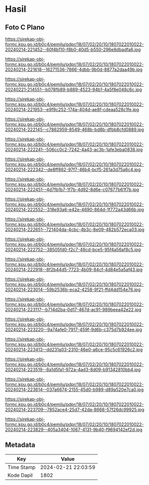 # Hasil

## Foto C Plano

https://sirekap-obj-formc.kpu.go.id/b0c4/pemilu/pdpr/18/07/02/20/10/1807022010022-20240214-221452--60f4b110-f8b0-40d5-b550-296e8dbadfa6.jpg

https://sirekap-obj-formc.kpu.go.id/b0c4/pemilu/pdpr/18/07/02/20/10/1807022010022-20240214-221618--16271536-7866-4dbb-9b0d-8877a2daa49b.jpg

https://sirekap-obj-formc.kpu.go.id/b0c4/pemilu/pdpr/18/07/02/20/10/1807022010022-20240221-214551--b078fb89-b889-4523-94b1-4a5f8e048c6c.jpg

https://sirekap-obj-formc.kpu.go.id/b0c4/pemilu/pdpr/18/07/02/20/10/1807022010022-20240214-221953--e9f9c252-174a-404d-ae8f-cdeaa528c1fe.jpg

https://sirekap-obj-formc.kpu.go.id/b0c4/pemilu/pdpr/18/07/02/20/10/1807022010022-20240214-222145--c7862959-8549-468b-bd8b-dfbb8cfd0889.jpg

https://sirekap-obj-formc.kpu.go.id/b0c4/pemilu/pdpr/18/07/02/20/10/1807022010022-20240214-222241--506cc0c2-7242-4a43-ac3b-1afe3eba0838.jpg

https://sirekap-obj-formc.kpu.go.id/b0c4/pemilu/pdpr/18/07/02/20/10/1807022010022-20240214-222342--de8ff862-97f7-46b4-bcf5-261a3d75a6c4.jpg

https://sirekap-obj-formc.kpu.go.id/b0c4/pemilu/pdpr/18/07/02/20/10/1807022010022-20240214-222451--4d7fb1b7-1f7b-4d92-8d6e-c07677b61f7b.jpg

https://sirekap-obj-formc.kpu.go.id/b0c4/pemilu/pdpr/18/07/02/20/10/1807022010022-20240214-222552--318e93a6-e42e-4690-864d-1f772a43d66b.jpg

https://sirekap-obj-formc.kpu.go.id/b0c4/pemilu/pdpr/18/07/02/20/10/1807022010022-20240214-222651--721404da-4cbc-4b3c-8e09-482b572eca03.jpg

https://sirekap-obj-formc.kpu.go.id/b0c4/pemilu/pdpr/18/07/02/20/10/1807022010022-20240214-222752--38505fd0-f2c7-48cd-bce5-95f4a56af8c5.jpg

https://sirekap-obj-formc.kpu.go.id/b0c4/pemilu/pdpr/18/07/02/20/10/1807022010022-20240214-222918--8f2b44d5-7723-4b09-84cf-4d84e5a5af43.jpg

https://sirekap-obj-formc.kpu.go.id/b0c4/pemilu/pdpr/18/07/02/20/10/1807022010022-20240214-223014--59b2536b-eca2-4258-9f21-ffd4dd154e76.jpg

https://sirekap-obj-formc.kpu.go.id/b0c4/pemilu/pdpr/18/07/02/20/10/1807022010022-20240214-223117--b714d2ba-0d17-467d-ac91-989beea42e22.jpg

https://sirekap-obj-formc.kpu.go.id/b0c4/pemilu/pdpr/18/07/02/20/10/1807022010022-20240214-223220--9a74afe0-7917-459f-9d6b-c375d7b924ee.jpg

https://sirekap-obj-formc.kpu.go.id/b0c4/pemilu/pdpr/18/07/02/20/10/1807022010022-20240214-223413--dd231a03-2310-46e0-a6ce-95c5c61926c2.jpg

https://sirekap-obj-formc.kpu.go.id/b0c4/pemilu/pdpr/18/07/02/20/10/1807022010022-20240214-223519--8a1d5fa1-972a-4ad3-8d09-b91342810bb4.jpg

https://sirekap-obj-formc.kpu.go.id/b0c4/pemilu/pdpr/18/07/02/20/10/1807022010022-20240214-223614--037a6674-2155-45d0-b989-d89a520e7ca0.jpg

https://sirekap-obj-formc.kpu.go.id/b0c4/pemilu/pdpr/18/07/02/20/10/1807022010022-20240214-223709--7852ace4-25d7-42da-8668-57f26dc99925.jpg

https://sirekap-obj-formc.kpu.go.id/b0c4/pemilu/pdpr/18/07/02/20/10/1807022010022-20240214-223829--405a3404-1067-4131-9b40-f9694142ef2d.jpg


## Metadata

| Key        | Value               |
| ---------- | ------------------- |
| Time Stamp | 2024-02-21 22:03:59 |
| Kode Dapil | 1802                |




